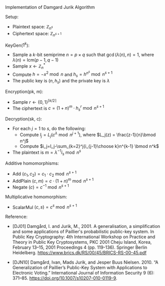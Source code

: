 Implementation of Damgard Jurik Algorithm

Setup:

- Plaintext space: $\mathbb{Z}_{n^s}$
- Ciphertext space: $\mathbb{Z}_{n^{s+1}}$

KeyGen($1^k$):

- Sample a $k$-bit semiprime $n = p \times q$ such that $\gcd(\lambda(n), n)=1$, where $\lambda(n) =
  \text{lcm}(p-1,q-1)$
- Sample $x \gets \mathbb{Z}_n^*$
- Compute $h = -x^2 \bmod n$ and $h_s = h^{n^s} \bmod n^{s+1}$
- The public key is $(n, h_s)$ and the private key is $\lambda$

Encryption(pk, m):

- Sample $r \gets \{0,1\}^{\lceil k/2 \rceil}$
- The ciphertext is $c = (1+n)^m \cdot h_s^r \bmod n^{s+1}$

Decryption(sk, c):

- For each $j=1$ to $s$, do the following:
    - Compute $l_j = L_j(c^\lambda \bmod n^{j+1})$, where $L_j(z) = \frac{z-1}{n}\bmod n^j$
    - Compute $i_j=l_j-\sum_{k=2}^j{i_{j-1}\choose k}n^{k-1} \bmod n^k$
- The plaintext is $m=\lambda^{-1}i_s \bmod n^s$

Additive homomorphisms:

- Add $(c_1, c_2) = c_1 \cdot c_2 \bmod n^{s+1}$
- AddPlain $(c, m) = c \cdot (1+n)^m \bmod n^{s+1}$
- Negate $(c) = c^{-1} \bmod n^{s+1}$

Multiplicative homomorphism:

- ScalarMul $(c, s) = c^s \bmod n^{s+1}$

Reference:

- [DJ01] Damgård, I. and Jurik, M., 2001. A generalisation, a simplification and some applications
  of Paillier's probabilistic public-key system. In Public Key Cryptography: 4th International
  Workshop on Practice and Theory in Public Key Cryptosystems, PKC 2001 Cheju Island, Korea,
  February 13–15, 2001 Proceedings 4 (pp. 119-136). Springer Berlin
  Heidelberg. https://www.brics.dk/RS/00/45/BRICS-RS-00-45.pdf

- [DJN10] Damgård, Ivan, Mads Jurik, and Jesper Buus Nielsen. 2010. “A Generalization of Paillier’s
  Public-Key System with Applications to Electronic Voting.” International Journal of Information
  Security 9 (6): 371–85. https://doi.org/10.1007/s10207-010-0119-9.